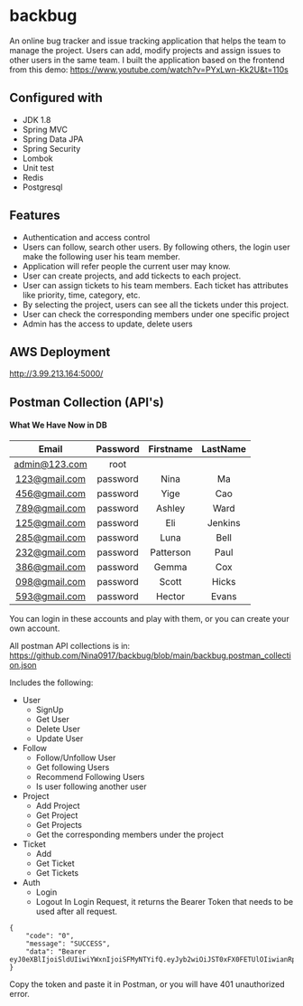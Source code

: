 # backbug
An online bug tracker and issue tracking application that helps the team to manage the project. Users can add, modify projects and assign issues to other users in the same team.
I built the application based on the frontend from this demo: https://www.youtube.com/watch?v=PYxLwn-Kk2U&t=110s

## Configured with
- JDK 1.8
- Spring MVC
- Spring Data JPA
- Spring Security
- Lombok
- Unit test
- Redis
- Postgresql

## Features
- Authentication and access control
- Users can follow, search other users. By following others, the login user make the following user his team member.
- Application will refer people the current user may know.
- User can create projects, and add tickects to each project.
- User can assign tickets to his team members. Each ticket has attributes like priority, time, category, etc.
- By selecting the project, users can see all the tickets under this project.
- User can check the corresponding members under one specific project
- Admin has the access to update, delete users


## AWS Deployment
http://3.99.213.164:5000/

## Postman Collection (API's)
#### What We Have Now in DB

| Email |   Password    |   Firstname    | LastName  |
| :---:   | :---: | :---: | :---: |
| admin@123.com | root   |    |     |
| 123@gmail.com | password   | Nina   |   Ma  |
| 456@gmail.com | password   | Yige   |   Cao |
| 789@gmail.com | password   | Ashley   |  Ward   |
| 125@gmail.com | password   | Eli   |  Jenkins   |
| 285@gmail.com | password   | Luna   |   Bell  |
| 232@gmail.com | password   | Patterson   |   Paul |
| 386@gmail.com | password   | Gemma   |  Cox   |
| 098@gmail.com | password   | Scott   |  Hicks   |
| 593@gmail.com | password   | Hector   |  Evans   |

You can login in these accounts and play with them, or you can create your own account.

All postman API collections is in: https://github.com/Nina0917/backbug/blob/main/backbug.postman_collection.json

Includes the following:

- User
  - SignUp
  - Get User
  - Delete User
  - Update User
- Follow
  - Follow/Unfollow User
  - Get following Users
  - Recommend Following Users 
  - Is user following another user
- Project
  - Add Project
  - Get Project
  - Get Projects
  - Get the corresponding members under the project
- Ticket
  - Add
  - Get Ticket
  - Get Tickets
- Auth
  - Login
  - Logout
In Login Request, it returns the Bearer Token that needs to be used after all request.
```
{
    "code": "0",
    "message": "SUCCESS",
    "data": "Bearer eyJ0eXBlIjoiSldUIiwiYWxnIjoiSFMyNTYifQ.eyJyb2wiOiJST0xFX0FETUlOIiwianRpIjoiMSIsImlzcyI6IlNuYWlsQ2xpbWIiLCJpYXQiOjE2NjM3ODY5NTMsInN1YiI6ImFkbWluQDEyMy5jb20iLCJleHAiOjE2NjQzOTE3NTN9.0V6fFXPYK0hXYWjEYMAr1XVDd0tyFqOCE57Cfgl9PcE"
}

```
Copy the token and paste it in Postman, or you will have 401 unauthorized error.
